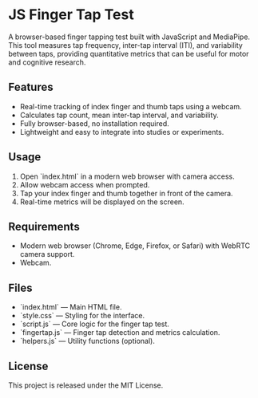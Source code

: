 # JS Finger Tap Test

A browser-based finger tapping test built with JavaScript and MediaPipe. This tool measures tap frequency, inter-tap interval (ITI), and variability between taps, providing quantitative metrics that can be useful for motor and cognitive research.

## Features

- Real-time tracking of index finger and thumb taps using a webcam.
- Calculates tap count, mean inter-tap interval, and variability.
- Fully browser-based, no installation required.
- Lightweight and easy to integrate into studies or experiments.

## Usage

1. Open \`index.html\` in a modern web browser with camera access.
2. Allow webcam access when prompted.
3. Tap your index finger and thumb together in front of the camera.
4. Real-time metrics will be displayed on the screen.

## Requirements

- Modern web browser (Chrome, Edge, Firefox, or Safari) with WebRTC camera support.
- Webcam.

## Files

- \`index.html\` — Main HTML file.
- \`style.css\` — Styling for the interface.
- \`script.js\` — Core logic for the finger tap test.
- \`fingertap.js\` — Finger tap detection and metrics calculation.
- \`helpers.js\` — Utility functions (optional).

## License

This project is released under the MIT License.

